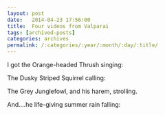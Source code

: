 ```yaml
---
layout: post
date:	2014-04-23 17:56:00
title:  Four videos from Valparai
tags: [archived-posts]
categories: archives
permalink: /:categories/:year/:month/:day/:title/
---
```

I got the Orange-headed Thrush singing:

<lj-embed id="1140"/>


The Dusky Striped Squirrel calling:

<lj-embed id="1141"/>


The Grey Junglefowl, and his harem, strolling.


<lj-embed id="1142"/>


And....he life-giving summer rain falling:

<lj-embed id="1143"/>
